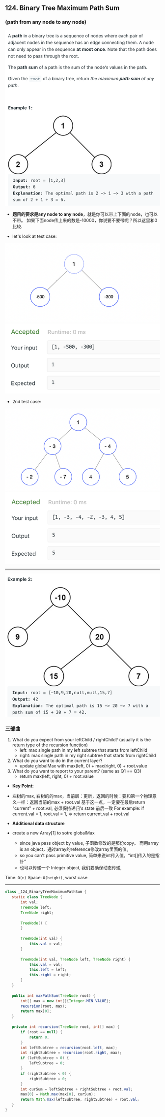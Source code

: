 ## 124. Binary Tree Maximum Path Sum 
### (path from any node to any node)
![](img/2021-08-19-01-37-15.png)
- **题目的要求是any node to any node**，就是你可以带上下面的node，也可以不带。
  如果下面node传上来的数是-10000，你说要不要带呢？所以这里和0比较.

- let's look at test case:

![](img/2021-08-20-13-35-35.png)
![](img/2021-08-20-13-36-00.png)

- 2nd test case:

![](img/2021-08-20-13-54-03.png)
![](img/2021-08-20-13-54-12.png)

---
![](img/2021-08-19-01-37-27.png)


### 三部曲

1. What do you expect from your leftChild / rightChild? (usually it is the return type of the
   recursion function)
   - left: max single path in my left subtree that starts from leftChild
   - right: max single path in my right subtree that starts from rightChild
2. What do you want to do in the current layer?
   - update globalMax with max(left, 0) + max(right, 0) + root.value
3. What do you want to report to your parent? (same as Q1 == Q3)
   - return max(left, right, 0) + root.value


- **Key Point:**

- 左树的max, 右树的的max，当前层：更新，返回的时候：要和第一个物理意义一样：返回当前的max + root.val
  基于这一点，一定要在最后return "current" + root.val, 必须保持递归's state 前后一致
  For example: if current.val = 1, root.val = 1, => return current.val + root.val

- **Additional data structure**
- create a new Array[1] to sotre globalMax
  - since java pass object by value, 子函数修改的是那份copy。 而用array is an object，通过array的reference修改array里面的值。 
  - so you can't pass primitive value, 简单来说int传入值，“int[]传入的是指针”
  - 也可以传递一个 Integer object, 我们要确保动态传递,
 
 
 Time: `O(n)`
 Space: `O(height)`, worst case
 
---

 ```java
class _124_BinaryTreeMaximumPathSum {
    static class TreeNode {
        int val;
        TreeNode left;
        TreeNode right;

        TreeNode() {
        }

        TreeNode(int val) {
            this.val = val;
        }

        TreeNode(int val, TreeNode left, TreeNode right) {
            this.val = val;
            this.left = left;
            this.right = right;
        }
    }

    public int maxPathSum(TreeNode root) {
        int[] max = new int[]{Integer.MIN_VALUE};
        recursion(root, max);
        return max[0];
    }

    private int recursion(TreeNode root, int[] max) {
        if (root == null) {
            return 0;
        }
        int leftSubtree = recursion(root.left, max);
        int rightSubtree = recursion(root.right, max);
        if (leftSubtree < 0) {
            leftSubtree = 0;
        }
        if (rightSubtree < 0) {
            rightSubtree = 0;
        }
        int curSum = leftSubtree + rightSubtree + root.val;
        max[0] = Math.max(max[0], curSum);
        return Math.max(leftSubtree, rightSubtree) + root.val;
    }
}
 ```